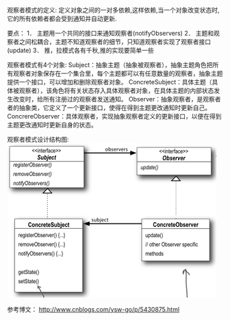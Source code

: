观察者模式的定义:
    定义对象之间的一对多依赖,这样依赖,当一个对象改变状态时,它的所有依赖者都会受到通知并自动更新.
    
要点：
1． 主题用一个共同的接口来通知观察者(notifyObservers)
2． 主题和观察者之间松耦合，主题不知道观察者的细节，只知道观察者实现了观察者接口(update)
3． 推，拉模式各有千秋,推的实现要简单一些


观察者模式有4个对象:
    Subject：抽象主题（抽象被观察者），抽象主题角色把所有观察者对象保存在一个集合里，每个主题都可以有任意数量的观察者，抽象主题提供一个接口，可以增加和删除观察者对象。
    ConcreteSubject：具体主题（具体被观察者），该角色将有关状态存入具体观察者对象，在具体主题的内部状态发生改变时，给所有注册过的观察者发送通知。
    Observer：抽象观察者，是观察者者的抽象类，它定义了一个更新接口，使得在得到主题更改通知时更新自己。
    ConcrereObserver：具体观察者，实现抽象观察者定义的更新接口，以便在得到主题更改通知时更新自身的状态。

观察者模式设计结构图:
![设计结构图](images/观察者模式结构图.png)

参考博文：
http://www.cnblogs.com/ysw-go/p/5430875.html